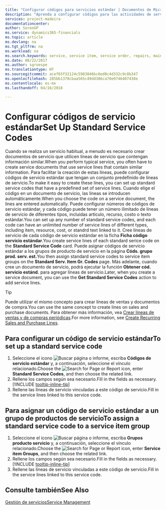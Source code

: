 ```yaml
---
title: "Configurar códigos para servicios estándar | Documentos de Microsoft"
description: "Aprenda a configurar códigos para las actividades de servicio que realiza a menudo."
services: project-madeira
documentationcenter: 
author: SorenGP
ms.service: dynamics365-financials
ms.topic: article
ms.devlang: na
ms.tgt_pltfrm: na
ms.workload: na
ms.search.keywords: service, service item, service order, repairs, maintenance
ms.date: 08/22/2017
ms.author: sgroespe
ms.translationtype: HT
ms.sourcegitcommit: acef03f32124c5983846bc6ed0c4d332c9c8b347
ms.openlocfilehash: 285bb1378cbaa565c49dd386ca70e9746407438e
ms.contentlocale: es-mx
ms.lasthandoff: 04/16/2018

---
```


# <a name="set-up-standard-service-codes"></a><span data-ttu-id="5ab43-103">Configurar códigos de servicio estándar</span><span class="sxs-lookup"><span data-stu-id="5ab43-103">Set Up Standard Service Codes</span></span>
<span data-ttu-id="5ab43-104">Cuando se realiza un servicio habitual, a menudo es necesario crear documentos de servicio que utilicen líneas de servicio que contengan información similar.</span><span class="sxs-lookup"><span data-stu-id="5ab43-104">When you perform typical service, you often have to create service documents that use service lines that contain similar information.</span></span> <span data-ttu-id="5ab43-105">Para facilitar la creación de estas líneas, puede configurar códigos de servicio estándar que tengan un conjunto predefinido de líneas de servicio.</span><span class="sxs-lookup"><span data-stu-id="5ab43-105">To make it easy to create these lines, you can set up standard service codes that have a predefined set of service lines.</span></span> <span data-ttu-id="5ab43-106">Cuando elige el código en un documento de servicio, las líneas se introducen automáticamente.</span><span class="sxs-lookup"><span data-stu-id="5ab43-106">When you choose the code on a service document, the lines are entered automatically.</span></span> <span data-ttu-id="5ab43-107">Puede configurar números de códigos de servicio estándar, y cada código puede tener un número ilimitado de líneas de servicio de diferentes tipos, incluidas artículo, recurso, costo o texto estándar.</span><span class="sxs-lookup"><span data-stu-id="5ab43-107">You can set up any number of standard service codes, and each code can have an unlimited number of service lines of different types, including item, resource, cost, or standrd text linked to it.</span></span> <span data-ttu-id="5ab43-108">Cree líneas de servicio de cada código de servicio estándar en la ficha **Ficha código servicio estándar**.</span><span class="sxs-lookup"><span data-stu-id="5ab43-108">You create service lines of each standard serice code on the **Standard Service Code** card.</span></span> <span data-ttu-id="5ab43-109">Puede asignar códigos de servicio estándar a los grupos de producto de servicio en la página **Códs. grupo prod. serv. est.**</span><span class="sxs-lookup"><span data-stu-id="5ab43-109">You then assign standard service codes to service item groups on the **Standard Serv. Item Gr. Codes** page.</span></span> <span data-ttu-id="5ab43-110">Más adelante, cuando cree un documento de servicio, podrá ejecutar la función **Obtener cód. servicio estánd.** para agregar líneas de servicio.</span><span class="sxs-lookup"><span data-stu-id="5ab43-110">Later, when you create a service document, you can use the **Get Standard Service Codes** action to add service lines.</span></span>  
  
> [!Tip]
>  <span data-ttu-id="5ab43-111">Puede utilizar el mismo concepto para crear líneas de ventas y documentos de compra.</span><span class="sxs-lookup"><span data-stu-id="5ab43-111">You can use the same concept to create lines on sales and purchase documents.</span></span> <span data-ttu-id="5ab43-112">Para obtener más información, vea [Crear líneas de ventas y de compras periódicas](sales-how-work-standard-lines.md).</span><span class="sxs-lookup"><span data-stu-id="5ab43-112">For more information, see [Create Recurring Sales and Purchase Lines](sales-how-work-standard-lines.md).</span></span>    
  
## <a name="to-set-up-a-standard-service-code"></a><span data-ttu-id="5ab43-113">Para configurar un código de servicio estándar</span><span class="sxs-lookup"><span data-stu-id="5ab43-113">To set up a standard service code</span></span>    
1. <span data-ttu-id="5ab43-114">Seleccione el icono ![Buscar página o informe](media/ui-search/search_small.png "icono Buscar página o informe"), escriba **Códigos de servicio estándar** y, a continuación, seleccione el vínculo relacionado.</span><span class="sxs-lookup"><span data-stu-id="5ab43-114">Choose the ![Search for Page or Report](media/ui-search/search_small.png "Search for Page or Report icon") icon, enter **Standard Service Codes**, and then choose the related link.</span></span>  
2. <span data-ttu-id="5ab43-115">Rellene los campos según sea necesario.</span><span class="sxs-lookup"><span data-stu-id="5ab43-115">Fill in the fields as necessary.</span></span> [!INCLUDE [tooltip-inline-tip](includes/tooltip-inline-tip_md.md)]  
3. <span data-ttu-id="5ab43-116">Rellene las líneas de servicio vinculadas a este código de servicio.</span><span class="sxs-lookup"><span data-stu-id="5ab43-116">Fill in the service lines linked to this service code.</span></span>  

## <a name="to-assign-a-standard-service-code-to-a-service-item-group"></a><span data-ttu-id="5ab43-117">Para asignar un código de servicio estándar a un grupo de productos de servicio</span><span class="sxs-lookup"><span data-stu-id="5ab43-117">To assign a standard service code to a service item group</span></span>
1. <span data-ttu-id="5ab43-118">Seleccione el icono ![Buscar página o informe](media/ui-search/search_small.png "icono Buscar página o informe"), escriba **Grupos producto servicio** y, a continuación, seleccione el vínculo relacionado.</span><span class="sxs-lookup"><span data-stu-id="5ab43-118">Choose the ![Search for Page or Report](media/ui-search/search_small.png "Search for Page or Report icon") icon, enter **Service item Groups**, and then choose the related link.</span></span>  
2. <span data-ttu-id="5ab43-119">Rellene los campos según sea necesario.</span><span class="sxs-lookup"><span data-stu-id="5ab43-119">Fill in the fields as necessary.</span></span> [!INCLUDE [tooltip-inline-tip](includes/tooltip-inline-tip_md.md)]
3. <span data-ttu-id="5ab43-120">Rellene las líneas de servicio vinculadas a este código de servicio.</span><span class="sxs-lookup"><span data-stu-id="5ab43-120">Fill in the service lines linked to this service code.</span></span>  

## <a name="see-also"></a><span data-ttu-id="5ab43-121">Consulte también</span><span class="sxs-lookup"><span data-stu-id="5ab43-121">See Also</span></span>
[<span data-ttu-id="5ab43-122">Gestión de servicios</span><span class="sxs-lookup"><span data-stu-id="5ab43-122">Service Management</span></span>](service-service.md)

